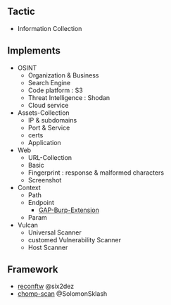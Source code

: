 ## Tactic
- Information Collection

## Implements
- OSINT
  - Organization & Business
  - Search Engine
  - Code platform : S3
  - Threat Intelligence : Shodan
  - Cloud service
- Assets-Collection
  - IP & subdomains
  - Port & Service
  - certs
  - Application
- Web
  - URL-Collection 
  - Basic
  - Fingerprint : response & malformed characters
  - Screenshot
- Context
  - Path
  - Endpoint
    - [GAP-Burp-Extension](https://github.com/xnl-h4ck3r/GAP-Burp-Extension)
  - Param
- Vulcan
  - Universal Scanner
  - customed Vulnerability Scanner
  - Host Scanner



## Framework
- [reconftw](https://github.com/six2dez/reconftw)  @six2dez
- [chomp-scan](https://github.com/SolomonSklash/chomp-scan)  @SolomonSklash
